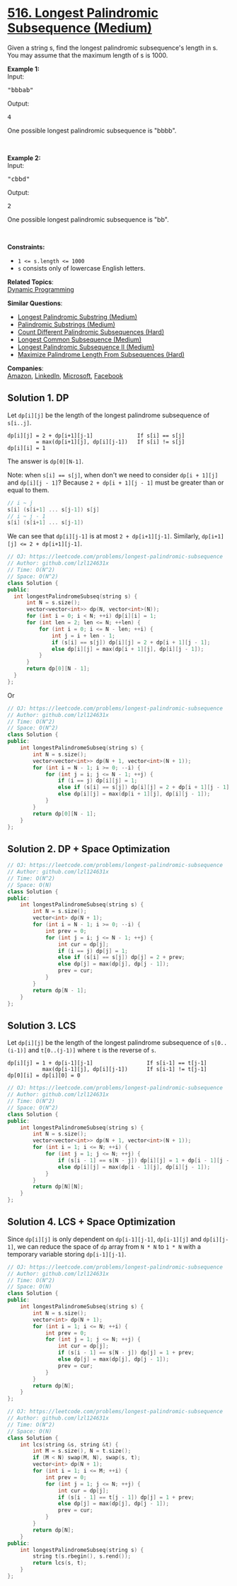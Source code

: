 # [516. Longest Palindromic Subsequence (Medium)](https://leetcode.com/problems/longest-palindromic-subsequence/)

<p>Given a string s, find the longest palindromic subsequence's length in s. You may assume that the maximum length of s is 1000.</p>

<p><b>Example 1:</b><br>
Input:</p>

<pre>"bbbab"
</pre>
Output:

<pre>4
</pre>
One possible longest palindromic subsequence is "bbbb".

<p>&nbsp;</p>

<p><b>Example 2:</b><br>
Input:</p>

<pre>"cbbd"
</pre>
Output:

<pre>2
</pre>
One possible longest palindromic subsequence is "bb".
<p>&nbsp;</p>
<p><strong>Constraints:</strong></p>

<ul>
	<li><code>1 &lt;= s.length &lt;= 1000</code></li>
	<li><code>s</code> consists only of lowercase English letters.</li>
</ul>


**Related Topics**:  
[Dynamic Programming](https://leetcode.com/tag/dynamic-programming/)

**Similar Questions**:
* [Longest Palindromic Substring (Medium)](https://leetcode.com/problems/longest-palindromic-substring/)
* [Palindromic Substrings (Medium)](https://leetcode.com/problems/palindromic-substrings/)
* [Count Different Palindromic Subsequences (Hard)](https://leetcode.com/problems/count-different-palindromic-subsequences/)
* [Longest Common Subsequence (Medium)](https://leetcode.com/problems/longest-common-subsequence/)
* [Longest Palindromic Subsequence II (Medium)](https://leetcode.com/problems/longest-palindromic-subsequence-ii/)
* [Maximize Palindrome Length From Subsequences (Hard)](https://leetcode.com/problems/maximize-palindrome-length-from-subsequences/)

**Companies**:  
[Amazon](https://leetcode.com/company/amazon), [LinkedIn](https://leetcode.com/company/linkedin), [Microsoft](https://leetcode.com/company/microsoft), [Facebook](https://leetcode.com/company/facebook)

## Solution 1. DP

Let `dp[i][j]` be the length of the longest palindrome subsequence of `s[i..j]`.

```
dp[i][j] = 2 + dp[i+1][j-1]              If s[i] == s[j]
         = max(dp[i+1][j], dp[i][j-1])   If s[i] != s[j]
dp[i][i] = 1
```

The answer is `dp[0][N-1]`.

Note: when `s[i] == s[j]`, when don't we need to consider `dp[i + 1][j]` and `dp[i][j - 1]`? Because `2 + dp[i + 1][j - 1]` must be greater than or equal to them.

```cpp
// i ~ j
s[i] (s[i+1] ... s[j-1]) s[j]
// i ~ j - 1
s[i] (s[i+1] ... s[j-1])
```

We can see that `dp[i][j-1]` is at most `2 + dp[i+1][j-1]`. Similarly, `dp[i+1][j] <= 2 + dp[i+1][j-1]`.


```cpp
// OJ: https://leetcode.com/problems/longest-palindromic-subsequence
// Author: github.com/lzl124631x
// Time: O(N^2)
// Space: O(N^2)
class Solution {
public:
  int longestPalindromeSubseq(string s) {
      int N = s.size();
      vector<vector<int>> dp(N, vector<int>(N));
      for (int i = 0; i < N; ++i) dp[i][i] = 1;
      for (int len = 2; len <= N; ++len) {
          for (int i = 0; i <= N - len; ++i) {
              int j = i + len - 1;
              if (s[i] == s[j]) dp[i][j] = 2 + dp[i + 1][j - 1];
              else dp[i][j] = max(dp[i + 1][j], dp[i][j - 1]);
          }
      }
      return dp[0][N - 1];
  }
};
```

Or

```cpp
// OJ: https://leetcode.com/problems/longest-palindromic-subsequence
// Author: github.com/lzl124631x
// Time: O(N^2)
// Space: O(N^2)
class Solution {
public:
    int longestPalindromeSubseq(string s) {
        int N = s.size();
        vector<vector<int>> dp(N + 1, vector<int>(N + 1));
        for (int i = N - 1; i >= 0; --i) {
            for (int j = i; j <= N - 1; ++j) {
                if (i == j) dp[i][j] = 1;
                else if (s[i] == s[j]) dp[i][j] = 2 + dp[i + 1][j - 1];
                else dp[i][j] = max(dp[i + 1][j], dp[i][j - 1]);
            }
        }
        return dp[0][N - 1];
    }
};
```

## Solution 2. DP + Space Optimization

```cpp
// OJ: https://leetcode.com/problems/longest-palindromic-subsequence
// Author: github.com/lzl124631x
// Time: O(N^2)
// Space: O(N)
class Solution {
public:
    int longestPalindromeSubseq(string s) {
        int N = s.size();
        vector<int> dp(N + 1);
        for (int i = N - 1; i >= 0; --i) {
            int prev = 0;
            for (int j = i; j <= N - 1; ++j) {
                int cur = dp[j];
                if (i == j) dp[j] = 1;
                else if (s[i] == s[j]) dp[j] = 2 + prev;
                else dp[j] = max(dp[j], dp[j - 1]);
                prev = cur;
            }
        }
        return dp[N - 1];
    }
};
```

## Solution 3. LCS

Let `dp[i][j]` be the length of the longest palindrome subsequence of `s[0..(i-1)]` and `t[0..(j-1)]` where `t` is the reverse of `s`.

```
dp[i][j] = 1 + dp[i-1][j-1]                 If s[i-1] == t[j-1]
           max(dp[i-1][j], dp[i][j-1])      If s[i-1] != t[j-1]
dp[0][i] = dp[i][0] = 0
```

```cpp
// OJ: https://leetcode.com/problems/longest-palindromic-subsequence
// Author: github.com/lzl124631x
// Time: O(N^2)
// Space: O(N^2)
class Solution {
public:
    int longestPalindromeSubseq(string s) {
        int N = s.size();
        vector<vector<int>> dp(N + 1, vector<int>(N + 1));
        for (int i = 1; i <= N; ++i) {
            for (int j = 1; j <= N; ++j) {
                if (s[i - 1] == s[N - j]) dp[i][j] = 1 + dp[i - 1][j - 1];
                else dp[i][j] = max(dp[i - 1][j], dp[i][j - 1]);
            }
        }
        return dp[N][N];
    }
};
```

## Solution 4. LCS + Space Optimization

Since `dp[i][j]` is only dependent on `dp[i-1][j-1]`, `dp[i-1][j]` and `dp[i][j-1]`, we can reduce the space of `dp` array from `N * N` to `1 * N` with a temporary variable storing `dp[i-1][j-1]`.

```cpp
// OJ: https://leetcode.com/problems/longest-palindromic-subsequence
// Author: github.com/lzl124631x
// Time: O(N^2)
// Space: O(N)
class Solution {
public:
    int longestPalindromeSubseq(string s) {
        int N = s.size();
        vector<int> dp(N + 1);
        for (int i = 1; i <= N; ++i) {
            int prev = 0;
            for (int j = 1; j <= N; ++j) {
                int cur = dp[j];
                if (s[i - 1] == s[N - j]) dp[j] = 1 + prev;
                else dp[j] = max(dp[j], dp[j - 1]);
                prev = cur;
            }
        }
        return dp[N];
    }
};
```

```cpp
// OJ: https://leetcode.com/problems/longest-palindromic-subsequence
// Author: github.com/lzl124631x
// Time: O(N^2)
// Space: O(N)
class Solution {
    int lcs(string &s, string &t) {
        int M = s.size(), N = t.size();
        if (M < N) swap(M, N), swap(s, t);
        vector<int> dp(N + 1);
        for (int i = 1; i <= M; ++i) {
            int prev = 0;
            for (int j = 1; j <= N; ++j) {
                int cur = dp[j];
                if (s[i - 1] == t[j - 1]) dp[j] = 1 + prev;
                else dp[j] = max(dp[j], dp[j - 1]);
                prev = cur;
            }
        }
        return dp[N];
    }
public:
    int longestPalindromeSubseq(string s) {
        string t(s.rbegin(), s.rend());
        return lcs(s, t);
    }
};
```